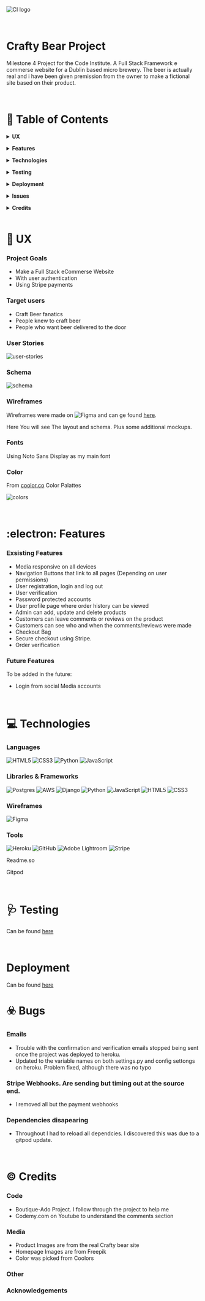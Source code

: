 ![CI logo](https://codeinstitute.s3.amazonaws.com/fullstack/ci_logo_small.png)

<br/>

# **Crafty Bear Project**

Milestone 4 Project for the Code Institute. A Full Stack Framework e commerse website for a Dublin based micro brewery. The beer is actually real and i have been given premission from the owner to make a fictional site based on their product. 

<br/>

:file_folder: Table of Contents
======

**<details><summary>UX</summary>**
* [_Project Goals_](#project_goals)
* [_Target Users_](#target-users)
* [_User Stories_](#user-stories)
* [_Schema_](#schema)
* [_Wireframes_](#wireframes)
</details>

**<details><summary>Features</summary>**
* [_Exsisting Features_](#existing_features)
* [_Future Features_](#future_features)
</details>

**<details><summary>Technologies</summary>**
* [_Languages_](#languages)
* [_Libraries & Frameworks_](#libraries_&_frameworks)
* [_Tools_](#tools)
</details>

**<details><summary>Testing</summary>**
</details>

**<details><summary>Deployment</summary>**
</details>

**<details><summary>Issues</summary>**
</details>

**<details><summary>Credits</summary>**
</details>

<br/>

:bust_in_silhouette: UX
======

### **Project Goals**
* Make a Full Stack eCommerse Website
* With user authentication
* Using Stripe payments

### **Target users**
* Craft Beer fanatics
* People knew to craft beer
* People who want beer delivered to the door

### **User Stories**
![user-stories](README_FILES/user_stories.png)

### **Schema**
![schema](README_FILES/schema.png)

### **Wireframes**
 Wireframes were made on ![Figma](https://img.shields.io/badge/figma-%23F24E1E.svg?style=for-the-badge&logo=figma&logoColor=white) and can ge found [here](https://www.figma.com/file/AQybFaNNP2dp1kEnxCPNE4/Crafty-Bear?node-id=0%3A1).

 Here You will see The layout and schema. Plus some additional mockups.

### **Fonts**
Using Noto Sans Display as my main font

### **Color**
From [coolor.co](https://coolors.co) Color Palattes

![colors](README_FILES/colors.png)

<br/>

:electron: Features
======

### **Exsisting Features**
* Media responsive on all devices
* Navigation Buttons that link to all pages (Depending on user permissions)
* User registration, login and log out
* User verification
* Password protected accounts
* User profile page where order history can be viewed
* Admin can add, update and delete products
* Customers can leave comments or reviews on the product
* Customers can see who and when the comments/reviews were made
* Checkout Bag
* Secure checkout using Stripe.
* Order verification

### **Future Features**
To be added in the future:
* Login from social Media accounts

<br/>

:computer: Technologies
======

### **Languages**
![HTML5](https://img.shields.io/badge/html5-%23E34F26.svg?style=for-the-badge&logo=html5&logoColor=white)
![CSS3](https://img.shields.io/badge/css3-%231572B6.svg?style=for-the-badge&logo=css3&logoColor=white)
![Python](https://img.shields.io/badge/python-3670A0?style=for-the-badge&logo=python&logoColor=ffdd54)
![JavaScript](https://img.shields.io/badge/javascript-%23323330.svg?style=for-the-badge&logo=javascript&logoColor=%23F7DF1E)

### **Libraries & Frameworks**
![Postgres](https://img.shields.io/badge/postgres-%23316192.svg?style=for-the-badge&logo=postgresql&logoColor=white)
![AWS](https://img.shields.io/badge/AWS-%23FF9900.svg?style=for-the-badge&logo=amazon-aws&logoColor=white)
![Django](https://img.shields.io/badge/django-%23092E20.svg?style=for-the-badge&logo=django&logoColor=white)
![Python](https://img.shields.io/badge/python-3670A0?style=for-the-badge&logo=python&logoColor=ffdd54)
![JavaScript](https://img.shields.io/badge/javascript-%23323330.svg?style=for-the-badge&logo=javascript&logoColor=%23F7DF1E)
![HTML5](https://img.shields.io/badge/html5-%23E34F26.svg?style=for-the-badge&logo=html5&logoColor=white)
![CSS3](https://img.shields.io/badge/css3-%231572B6.svg?style=for-the-badge&logo=css3&logoColor=white)

### **Wireframes**
![Figma](https://img.shields.io/badge/figma-%23F24E1E.svg?style=for-the-badge&logo=figma&logoColor=white) 

### **Tools**
![Heroku](https://img.shields.io/badge/heroku-%23430098.svg?style=for-the-badge&logo=heroku&logoColor=white)
![GitHub](https://img.shields.io/badge/github-%23121011.svg?style=for-the-badge&logo=github&logoColor=white)
![Adobe Lightroom](https://img.shields.io/static/v1?style=for-the-badge&message=Adobe+Lightroom&color=31A8FF&logo=Adobe+Lightroom&logoColor=FFFFFF&label=)
![Stripe](https://img.shields.io/static/v1?style=for-the-badge&message=Stripe&color=008CDD&logo=Stripe&logoColor=FFFFFF&label=)

Readme.so

Gitpod

<br/>

:stethoscope: Testing
======

Can be found [here](https://github.com/pbaker321/crafty-bear-project-4/blob/main/testing.md)

<br/>

Deployment
======
Can be found [here](https://github.com/pbaker321/crafty-bear-project-4/blob/main/Deployment.md)

:biohazard: Bugs
======

### Emails
* Trouble with the confirmation and verification emails stopped being sent once the project was deployed to heroku.
* Updated to the variable names on both settings.py and config settongs on heroku. Problem fixed, although there was no typo

### Stripe Webhooks. Are sending but timing out at the source end.
* I removed all but the payment webhooks

### Dependencies disapearing
* Throughout I had to reload all dependcies. I discovered this was due to a gitpod update. 

<br/>

:copyright: Credits
======

### **Code**

* Boutique-Ado Project. I follow through the project to help me
* Codemy.com on Youtube to understand the comments section

### **Media**
* Product Images are from the real Crafty bear site
* Homepage Images are from Freepik
* Color was picked from Coolors

### **Other**
### **Acknowledgements**